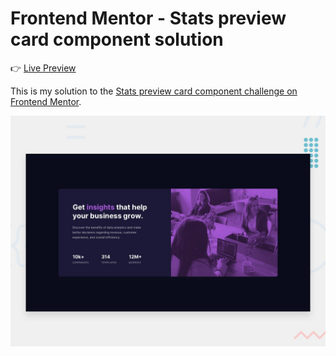 # Frontend Mentor - Stats preview card component solution

👉 [Live Preview](https://spontaneous-concha-e63984.netlify.app/)

This is my solution to the [Stats preview card component challenge on Frontend Mentor](https://www.frontendmentor.io/challenges/stats-preview-card-component-8JqbgoU62).

![](/preview.jpg)
